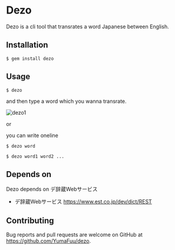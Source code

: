 # Dezo
Dezo is a cli tool that transrates a word Japanese between English.


## Installation

    $ gem install dezo

## Usage

```
$ dezo
```


and then type a word which you wanna transrate.


![dezo1](https://user-images.githubusercontent.com/32477095/70144939-543e2400-16e2-11ea-80a0-c458d37b9aa4.gif)

or

you can write oneline

```
$ dezo word
```

```
$ dezo word1 word2 ...
```


## Depends on
Dezo depends on デ辞蔵Webサービス

- デ辞蔵Webサービス
https://www.est.co.jp/dev/dict/REST

## Contributing

Bug reports and pull requests are welcome on GitHub at https://github.com/YumaFuu/dezo.
